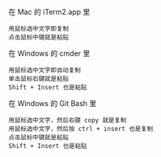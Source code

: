 在 Mac 的 iTerm2.app 里

    用鼠标选中文字即复制
    点击鼠标中键就是粘贴

在 Windows 的 cmder 里

    用鼠标选中文字即自动复制
    单击鼠标右键就是粘贴
    Shift + Insert 也是粘贴

在 Windows 的 Git Bash 里

    用鼠标选中文字，然后右键 copy 就是复制
    用鼠标选中文字，然后按 ctrl + insert 也是复制
    点击鼠标中键就是粘贴
    Shift + Insert 也是粘贴

